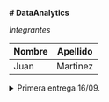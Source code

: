 **# DataAnalytics**

_Integrantes_


| Nombre  | Apellido |
| ------------- | ------------- |
| Juan  | Martinez |

<details><summary>Primera entrega 16/09.</summary>
<p>

1. Descripción de la temática.
  Este trabajo consiste en hacer una análisis de la base de datos sumnisrada por el curso. 
  En este caso se toma la tabla de Production.TransactionHistory para hacer una análsis del historial de ventas de acuerdo a los los productos de la tabla Production.Product y las tablas Production.ProductCategory, Production.ProductSubcategory.
  En estas tablas no se toman todas las columnas para su analsis, si no las necerías para relevar la información pertinente.
    
2. Tipo de Análisis
  - Se va analizar: 
    - Cantidad de ventas realizadas por año
    - Cantidad de ventas realizadas por mes 
    - Las ganancias la mismas     
    - Cantidad de productos vendidos, según subcategoría o categoría
    - Diferencia de los periorios en cuanto a ventas y productos
    
3. Tablas utilizadas
  - Production.TransactionHistory
  - Production.Product
  - Production.ProductCategory
  - Production.ProductSubcategory

</p>
</details>






 
 
